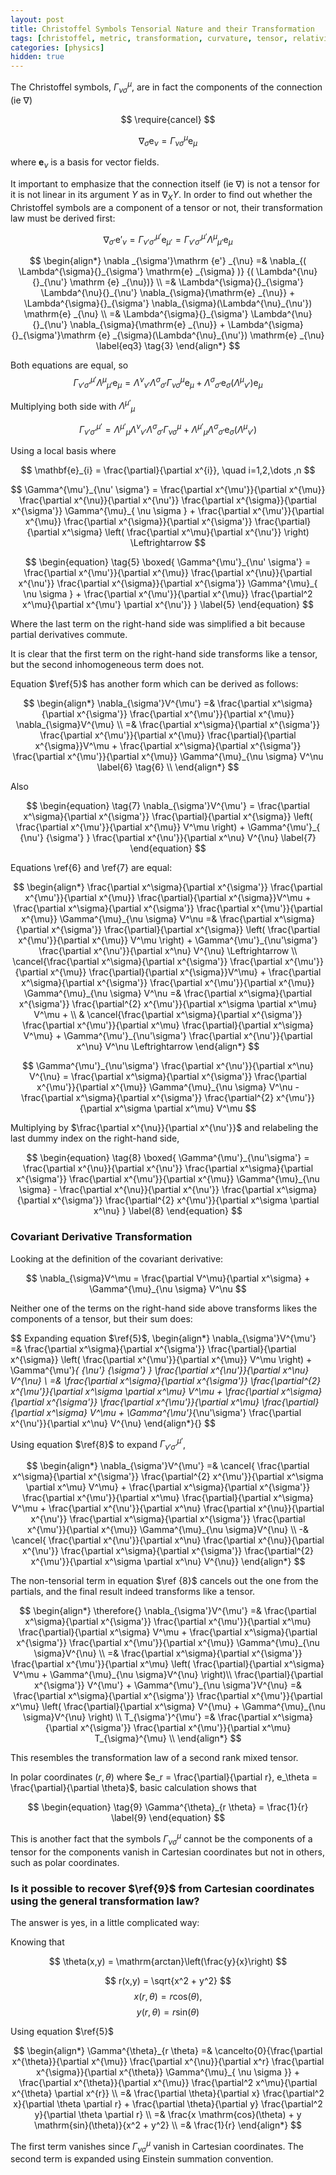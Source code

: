 ```yaml
---
layout: post
title: Christoffel Symbols Tensorial Nature and their Transformation
tags: [christoffel, metric, transformation, curvature, tensor, relativity, physics]
categories: [physics]
hidden: true
---
```

The Christoffel symbols, $\Gamma ^{\mu}_{\nu \sigma}$, are in fact the components of the connection (ie $\nabla$)

$$
\require{cancel}
$$

$$
\begin{equation}
\nabla _{\sigma}\mathrm {e} _{\nu} = \Gamma^{\mu}_{\nu \sigma} \mathrm{e}_ {\mu}
\label{1}
\end{equation}
$$

where $\mathbf{e}_{\nu}$ is a basis for vector fields.

It important to emphasize that the connection itself (ie $\nabla$) is not a tensor for it is not linear in its argument $Y$ as in $\nabla_{X}{Y}$. In order to find out whether the Christoffel symbols are a component of a tensor or not, their transformation law must be derived first:

$$
\begin{equation}
\nabla _{\sigma'}\mathrm {e'} _{\nu} =\Gamma^{\mu'}_{\nu' \sigma'} \mathrm {e} _{\mu'} = \Gamma^{\mu'}_{\nu' \sigma'} \Lambda^{\mu}{}_{\mu'}\mathrm {e} _{\mu} 
\label{2}
\end{equation}
$$

$$
\begin{align*}
\nabla _{\sigma'}\mathrm {e'} _{\nu} =& \nabla_{( \Lambda^{\sigma}{}_{\sigma'} \mathrm{e} _{\sigma} )} {( \Lambda^{\nu}{}_{\nu'} \mathrm {e} _{\nu})} \\
=& \Lambda^{\sigma}{}_{\sigma'} \Lambda^{\nu}{}_{\nu'} \nabla_{\sigma}{\mathrm{e} _{\nu}} + \Lambda^{\sigma}{}_{\sigma'} \nabla_{\sigma}(\Lambda^{\nu}_{\nu'}) \mathrm{e} _{\nu} \\
=& \Lambda^{\sigma}{}_{\sigma'} \Lambda^{\nu}{}_{\nu'} \nabla_{\sigma}{\mathrm{e} _{\nu}} + \Lambda^{\sigma}{}_{\sigma'}\mathrm {e} _{\sigma}(\Lambda^{\nu}_{\nu'}) \mathrm{e} _{\nu}
\label{eq3} \tag{3}
\end{align*}
$$

Both equations are equal, so
$$
\Gamma^{\mu'}_{\nu' \sigma'} \Lambda^{\mu}{}_{\mu'} \mathrm{e} _{\mu} = \Lambda^{\nu}{}_{\nu'} \Lambda^{\sigma}{}_{\sigma'} \Gamma^{\mu}_{\nu \sigma} \mathrm{e} _{\mu} + \Lambda^{\sigma}{}_{\sigma'}  \mathrm{e}_{\sigma} (\Lambda^{\mu}{}_{\nu'}) \mathrm{e}_{\mu}
$$

Multiplying both side with $\Lambda^{\mu'}{}_{\mu}$

$$
\begin{equation}
\Gamma^{\mu'}_{\nu' \sigma'}  =  \Lambda^{\mu'}{}_{\mu} \Lambda^{\nu}{}_{\nu'} \Lambda^{\sigma}{}_{\sigma'} \Gamma^{\mu}_{\nu \sigma} +\Lambda^{\mu'}{}_{\mu} \Lambda^{\sigma}{}_{\sigma'} \mathrm{e}_{\sigma}(\Lambda^{\mu}{}_{\nu'})
\tag{4} \label{4}
\end{equation}
$$

Using a local basis where

$$
\mathbf{e}_{i} = \frac{\partial}{\partial x^{i}}, \quad i=1,2,\dots ,n
$$

$$
\Gamma^{\mu'}_{\nu' \sigma'}  = \frac{\partial x^{\mu'}}{\partial x^{\mu}} \frac{\partial x^{\nu}}{\partial x^{\nu'}} \frac{\partial x^{\sigma}}{\partial x^{\sigma'}} \Gamma^{\mu}_{ \nu \sigma } + \frac{\partial x^{\mu'}}{\partial x^{\mu}} \frac{\partial x^{\sigma}}{\partial x^{\sigma'}} \frac{\partial}{\partial x^\sigma} \left( \frac{\partial x^\mu}{\partial  x^{\nu'}} \right) \Leftrightarrow
$$

$$
\begin{equation}
\tag{5}
\boxed{
\Gamma^{\mu'}_{\nu' \sigma'}  = \frac{\partial x^{\mu'}}{\partial x^{\mu}} \frac{\partial x^{\nu}}{\partial x^{\nu'}} \frac{\partial x^{\sigma}}{\partial x^{\sigma'}} \Gamma^{\mu}_{ \nu \sigma } + \frac{\partial x^{\mu'}}{\partial x^{\mu}} \frac{\partial^2 x^\mu}{\partial x^{\mu'} \partial x^{\nu'}}
}
\label{5}
\end{equation}
$$

Where the last term on the right-hand side was simplified a bit because partial derivatives commute.

It is clear that the first term on the right-hand side transforms like a tensor, but the second inhomogeneous term does not.

Equation $\ref{5}$ has another form which can be derived as follows:

$$
\begin{align*}
\nabla_{\sigma'}V^{\mu'}  =&  \frac{\partial x^\sigma}{\partial x^{\sigma'}}  \frac{\partial x^{\mu'}}{\partial x^{\mu}} \nabla_{\sigma}V^{\mu} \\
=& \frac{\partial x^\sigma}{\partial x^{\sigma'}}  \frac{\partial x^{\mu'}}{\partial x^{\mu}}  \frac{\partial}{\partial x^{\sigma}}V^\mu + \frac{\partial x^\sigma}{\partial x^{\sigma'}}  \frac{\partial x^{\mu'}}{\partial x^{\mu}} \Gamma^{\mu}_{\nu \sigma} V^\nu  \label{6} \tag{6} \\
\end{align*}
$$

Also

$$
\begin{equation}
\tag{7}
\nabla_{\sigma'}V^{\mu'}  =  \frac{\partial x^\sigma}{\partial x^{\sigma'}} \frac{\partial}{\partial x^{\sigma}} \left( \frac{\partial x^{\mu'}}{\partial x^{\mu}} V^\mu \right) + \Gamma^{\mu'}_{ {\nu'} {\sigma'} } \frac{\partial x^{\nu'}}{\partial x^\nu} V^{\nu} 
\label{7}
\end{equation}
$$

Equations \ref{6} and \ref{7} are equal:

$$
\begin{align*}
\frac{\partial x^\sigma}{\partial x^{\sigma'}}  \frac{\partial x^{\mu'}}{\partial x^{\mu}}  \frac{\partial}{\partial x^{\sigma}}V^\mu + \frac{\partial x^\sigma}{\partial x^{\sigma'}}  \frac{\partial x^{\mu'}}{\partial x^{\mu}} \Gamma^{\mu}_{\nu \sigma} V^\nu =& \frac{\partial x^\sigma}{\partial x^{\sigma'}} \frac{\partial}{\partial x^{\sigma}} \left( \frac{\partial x^{\mu'}}{\partial x^{\mu}} V^\mu \right) + \Gamma^{\mu'}_{\nu'\sigma'} \frac{\partial x^{\nu'}}{\partial x^\nu} V^{\nu} \Leftrightarrow  \\
\cancel{\frac{\partial x^\sigma}{\partial x^{\sigma'}}  \frac{\partial x^{\mu'}}{\partial x^{\mu}}  \frac{\partial}{\partial x^{\sigma}}V^\mu} +  \frac{\partial x^\sigma}{\partial x^{\sigma'}}  \frac{\partial x^{\mu'}}{\partial x^{\mu}} \Gamma^{\mu}_{\nu \sigma} V^\nu =&  \frac{\partial x^\sigma}{\partial x^{\sigma'}} \frac{\partial^{2} x^{\mu'}}{\partial x^\sigma \partial x^\mu} V^\mu + \\
& \cancel{\frac{\partial x^\sigma}{\partial x^{\sigma'}} \frac{\partial x^{\mu'}}{\partial x^\mu} \frac{\partial}{\partial x^\sigma} V^\mu} +  \Gamma^{\mu'}_{\nu'\sigma'} \frac{\partial x^{\nu'}}{\partial x^\nu} V^\nu \Leftrightarrow
\end{align*}
$$

$$
\Gamma^{\mu'}_{\nu'\sigma'} \frac{\partial x^{\nu'}}{\partial x^\nu} V^{\nu} = \frac{\partial x^\sigma}{\partial x^{\sigma'}}  \frac{\partial x^{\mu'}}{\partial x^{\mu}} \Gamma^{\mu}_{\nu \sigma} V^\nu - \frac{\partial x^\sigma}{\partial x^{\sigma'}} \frac{\partial^{2} x^{\mu'}}{\partial x^\sigma \partial x^\mu} V^\mu 
$$

Multiplying by $\frac{\partial x^{\nu}}{\partial x^{\nu'}}$ and relabeling the last dummy index on the right-hand side,

$$
\begin{equation}
\tag{8}
\boxed{
\Gamma^{\mu'}_{\nu'\sigma'}  = \frac{\partial x^{\nu}}{\partial x^{\nu'}} \frac{\partial x^\sigma}{\partial x^{\sigma'}}  \frac{\partial x^{\mu'}}{\partial x^{\mu}} \Gamma^{\mu}_{\nu \sigma} - \frac{\partial x^{\nu}}{\partial x^{\nu'}} \frac{\partial x^\sigma}{\partial x^{\sigma'}} \frac{\partial^{2} x^{\mu'}}{\partial x^\sigma \partial x^\nu}
}  
\label{8}
\end{equation}
$$

### Covariant Derivative Transformation

Looking at the definition of the covariant derivative:

$$
\nabla_{\sigma}V^\mu = \frac{\partial V^\mu}{\partial x^\sigma} + \Gamma^{\mu}_{\nu \sigma} V^\nu
$$

Neither one of the terms on the right-hand side above transforms likes the components of a tensor, but their sum does:

$$
Expanding equation $\ref{5}$, 
\begin{align*}
\nabla_{\sigma'}V^{\mu'}  =&  \frac{\partial x^\sigma}{\partial x^{\sigma'}} \frac{\partial}{\partial x^{\sigma}} \left( \frac{\partial x^{\mu'}}{\partial x^{\mu}} V^\mu \right) + \Gamma^{\mu'}_{ {\nu'} {\sigma'} } \frac{\partial x^{\nu'}}{\partial x^\nu} V^{\nu} \\
=& \frac{\partial x^\sigma}{\partial x^{\sigma'}} \frac{\partial^{2} x^{\mu'}}{\partial x^\sigma \partial x^\mu} V^\mu + \frac{\partial x^\sigma}{\partial x^{\sigma'}} \frac{\partial x^{\mu'}}{\partial x^\mu} \frac{\partial}{\partial x^\sigma} V^\mu +  \Gamma^{\mu'}_{\nu'\sigma'} \frac{\partial x^{\nu'}}{\partial x^\nu} V^{\nu} 
\end{align*}{}
$$

Using equation $\ref{8}$ to expand $\Gamma^{\mu'}_{\nu' \sigma'}$,

$$
\begin{align*}
\nabla_{\sigma'}V^{\mu'}  =& \cancel{ \frac{\partial x^\sigma}{\partial x^{\sigma'}} \frac{\partial^{2} x^{\mu'}}{\partial x^\sigma \partial x^\mu} V^\mu} + \frac{\partial x^\sigma}{\partial x^{\sigma'}} \frac{\partial x^{\mu'}}{\partial x^\mu} \frac{\partial}{\partial x^\sigma} V^\mu +  \frac{\partial x^{\nu'}}{\partial x^\nu} \frac{\partial x^{\nu}}{\partial x^{\nu'}} \frac{\partial x^\sigma}{\partial x^{\sigma'}}  \frac{\partial x^{\mu'}}{\partial x^{\mu}} \Gamma^{\mu}_{\nu \sigma}V^{\nu}  \\
-& \cancel{ \frac{\partial x^{\nu'}}{\partial x^\nu} \frac{\partial x^{\nu}}{\partial x^{\nu'}} \frac{\partial x^\sigma}{\partial x^{\sigma'}} \frac{\partial^{2} x^{\mu'}}{\partial x^\sigma \partial x^\nu} V^{\nu}} 
\end{align*}
$$

The non-tensorial term in equation $\ref {8}$ cancels out the one from the partials, and the final result indeed transforms like a tensor.

$$
\begin{align*}
\therefore{}    \nabla_{\sigma'}V^{\mu'}  =& \frac{\partial x^\sigma}{\partial x^{\sigma'}} \frac{\partial x^{\mu'}}{\partial x^\mu} \frac{\partial}{\partial x^\sigma} V^\mu +   \frac{\partial x^\sigma}{\partial x^{\sigma'}}  \frac{\partial x^{\mu'}}{\partial x^{\mu}} \Gamma^{\mu}_{\nu \sigma}V^{\nu} \\
 =&  \frac{\partial x^\sigma}{\partial x^{\sigma'}} \frac{\partial x^{\mu'}}{\partial x^\mu} \left( \frac{\partial}{\partial x^\sigma} V^\mu +  \Gamma^{\mu}_{\nu \sigma}V^{\nu} \right)\\
 \frac{\partial}{\partial x^{\sigma'}} V^{\mu'} +  \Gamma^{\mu'}_{\nu \sigma'}V^{\nu} =&  \frac{\partial x^\sigma}{\partial x^{\sigma'}} \frac{\partial x^{\mu'}}{\partial x^\mu} \left( \frac{\partial}{\partial x^\sigma} V^{\mu} +  \Gamma^{\mu}_{\nu \sigma}V^{\nu} \right)  \\
 T_{\sigma'}^{\mu'} =& \frac{\partial x^\sigma}{\partial x^{\sigma'}} \frac{\partial x^{\mu'}}{\partial x^\mu} T_{\sigma}^{\mu} \\
\end{align*}
$$

This resembles the transformation law of a second rank mixed tensor.


In polar coordinates $(r, \theta)$ where $e_r = \frac{\partial}{\partial r}, e_\theta = \frac{\partial}{\partial \theta}$, basic calculation shows that

$$
\begin{equation}
\tag{9}
\Gamma^{\theta}_{r \theta} = \frac{1}{r}
\label{9}
\end{equation}
$$

This is another fact that the symbols $\Gamma ^{\mu}_{\nu \sigma}$ cannot be the components of a tensor for the components vanish in Cartesian coordinates but not in others, such as polar coordinates.

### Is it possible to recover $\ref{9}$ from Cartesian coordinates using the general transformation law?
The answer is yes, in a little complicated way:

Knowing that

$$
\theta(x,y) = \mathrm{arctan}\left(\frac{y}{x}\right)
$$

$$
r(x,y) = \sqrt{x^2 + y^2}
$$
$$
x(r,\theta) = r \mathrm{cos}(\theta),
$$
$$
y(r, \theta) = r \mathrm{sin}(\theta)
$$

Using equation $\ref{5}$

$$
\begin{align*}
\Gamma^{\theta}_{r \theta}  =& \cancelto{0}{\frac{\partial x^{\theta}}{\partial x^{\mu}} \frac{\partial x^{\nu}}{\partial x^r} \frac{\partial x^{\sigma}}{\partial x^{\theta}} \Gamma^{\mu}_{ \nu \sigma }} + \frac{\partial x^{\theta}}{\partial x^{\mu}} \frac{\partial^2 x^\mu}{\partial x^{\theta} \partial x^{r}} \\
 =& \frac{\partial \theta}{\partial x}  \frac{\partial^2 x}{\partial \theta \partial r} +  \frac{\partial \theta}{\partial y}  \frac{\partial^2 y}{\partial \theta \partial r} \\
 =& \frac{x  \mathrm{cos}(\theta) + y \mathrm{sin}(\theta)}{x^2 + y^2} \\
 =& \frac{1}{r}
\end{align*}
$$

The first term vanishes since $\Gamma^{\mu}_{ \nu \sigma }$ vanish in Cartesian coordinates. The second term is expanded using Einstein summation convention.
